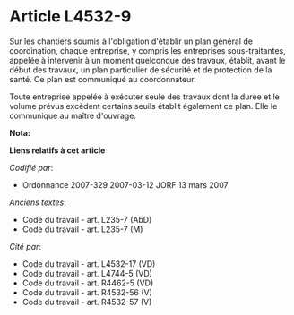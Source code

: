 # Article L4532-9

Sur les chantiers soumis à l'obligation d'établir un plan général de coordination, chaque entreprise, y compris les
entreprises sous-traitantes, appelée à intervenir à un moment quelconque des travaux, établit, avant le début des travaux, un
plan particulier de sécurité et de protection de la santé. Ce plan est communiqué au coordonnateur.

Toute entreprise appelée à exécuter seule des travaux dont la durée et le volume prévus excèdent certains seuils établit
également ce plan. Elle le communique au maître d'ouvrage.

**Nota:**



**Liens relatifs à cet article**

_Codifié par_:

  - Ordonnance 2007-329 2007-03-12 JORF 13 mars 2007

_Anciens textes_:

  - Code du travail - art. L235-7 (AbD)
  - Code du travail - art. L235-7 (M)

_Cité par_:

  - Code du travail - art. L4532-17 (VD)
  - Code du travail - art. L4744-5 (VD)
  - Code du travail - art. R4462-5 (VD)
  - Code du travail - art. R4532-56 (V)
  - Code du travail - art. R4532-57 (V)
